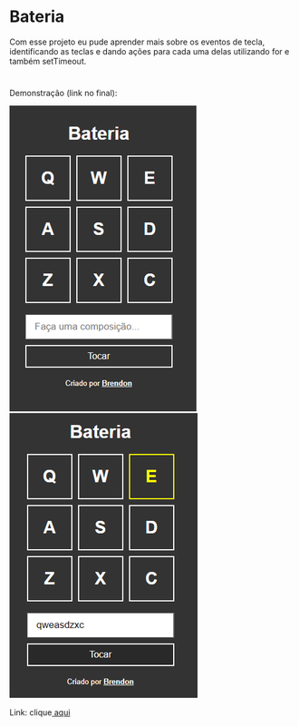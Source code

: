 # Bateria

Com esse projeto eu pude aprender mais sobre os eventos de tecla, identificando as teclas e dando ações para cada uma delas utilizando for e também setTimeout.

#

Demonstração (link no final):

<img src="images/img1.png">
<img src="images/img2.png">

Link: clique<a target="_blank" href="https://brendonssilva.github.io/Bateria/"> aqui</a>